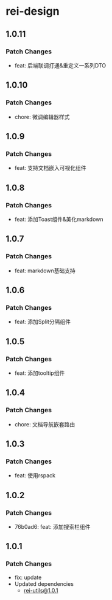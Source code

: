 # rei-design

## 1.0.11

### Patch Changes

- feat: 后端联调打通&重定义一系列DTO

## 1.0.10

### Patch Changes

- chore: 微调编辑器样式

## 1.0.9

### Patch Changes

- feat: 支持文档嵌入可视化组件

## 1.0.8

### Patch Changes

- feat: 添加Toast组件&美化markdown

## 1.0.7

### Patch Changes

- feat: markdown基础支持

## 1.0.6

### Patch Changes

- feat: 添加Split分隔组件

## 1.0.5

### Patch Changes

- feat: 添加tooltip组件

## 1.0.4

### Patch Changes

- chore: 文档导航嵌套路由

## 1.0.3

### Patch Changes

- feat: 使用rspack

## 1.0.2

### Patch Changes

- 76b0ad6: feat: 添加搜索栏组件

## 1.0.1

### Patch Changes

- fix: update
- Updated dependencies
  - rei-utils@1.0.1
